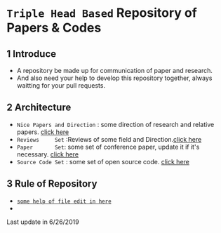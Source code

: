  # `Triple Head Based` Repository of Papers & Codes 
## 1 Introduce
* A repository be made up for communication of paper and research. 
* And also need your help to develop this repository together, always waitting for your pull requests. 

## 2 Architecture
* `Nice Papers and Direction` : some direction of research and relative papers. [click here](https://github.com/hikaruzzz/Triple-Head-Based-Repository-of-Paper-Development/blob/master/Nice_Papers_and_Direction.md)
* `Reviews     Set` :Reviews of some field and Direction.[click here](https://github.com/hikaruzzz/Triple-Head-Based-Repository-of-Paper-Development/blob/master/Reviews.md)
* `Paper       Set`: some set of conference paper, update it if it's necessary. [click here](https://github.com/hikaruzzz/Triple-Head-Based-Repository-of-Paper-Development/blob/master/Paper%20Set.md)
* `Source Code Set` : some set of open source code. [click here](https://github.com/hikaruzzz/Triple-Head-Based-Repository-of-Paper-Development/blob/master/Source_Code_Set.md)

## 3 Rule of Repository
* [`some help of file edit in here`](https://blog.csdn.net/kaitiren/article/details/38513715"!")
* ` `



Last update in 6/26/2019
